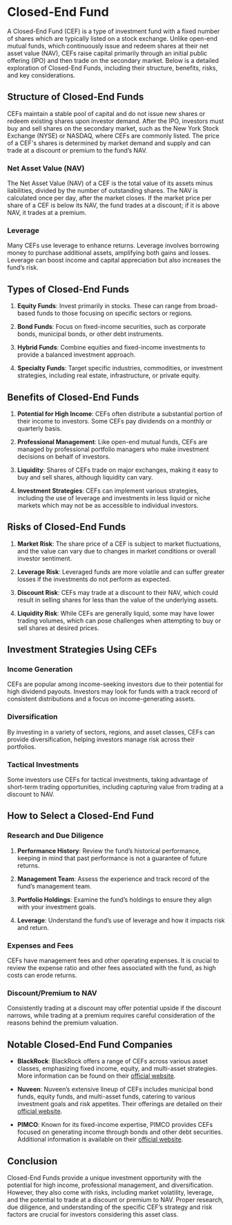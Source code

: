 # Closed-End Fund

A Closed-End Fund (CEF) is a type of investment fund with a fixed number of shares which are typically listed on a stock exchange. Unlike open-end mutual funds, which continuously issue and redeem shares at their net asset value (NAV), CEFs raise capital primarily through an initial public offering (IPO) and then trade on the secondary market. Below is a detailed exploration of Closed-End Funds, including their structure, benefits, risks, and key considerations.

## Structure of Closed-End Funds

CEFs maintain a stable pool of capital and do not issue new shares or redeem existing shares upon investor demand. After the IPO, investors must buy and sell shares on the secondary market, such as the New York Stock Exchange (NYSE) or NASDAQ, where CEFs are commonly listed. The price of a CEF's shares is determined by market demand and supply and can trade at a discount or premium to the fund’s NAV.

### Net Asset Value (NAV)

The Net Asset Value (NAV) of a CEF is the total value of its assets minus liabilities, divided by the number of outstanding shares. The NAV is calculated once per day, after the market closes. If the market price per share of a CEF is below its NAV, the fund trades at a discount; if it is above NAV, it trades at a premium.

### Leverage

Many CEFs use leverage to enhance returns. Leverage involves borrowing money to purchase additional assets, amplifying both gains and losses. Leverage can boost income and capital appreciation but also increases the fund’s risk.

## Types of Closed-End Funds

1. **Equity Funds**: Invest primarily in stocks. These can range from broad-based funds to those focusing on specific sectors or regions.
   
2. **Bond Funds**: Focus on fixed-income securities, such as corporate bonds, municipal bonds, or other debt instruments.
   
3. **Hybrid Funds**: Combine equities and fixed-income investments to provide a balanced investment approach.
   
4. **Specialty Funds**: Target specific industries, commodities, or investment strategies, including real estate, infrastructure, or private equity.

## Benefits of Closed-End Funds

1. **Potential for High Income**: CEFs often distribute a substantial portion of their income to investors. Some CEFs pay dividends on a monthly or quarterly basis.

2. **Professional Management**: Like open-end mutual funds, CEFs are managed by professional portfolio managers who make investment decisions on behalf of investors.

3. **Liquidity**: Shares of CEFs trade on major exchanges, making it easy to buy and sell shares, although liquidity can vary.

4. **Investment Strategies**: CEFs can implement various strategies, including the use of leverage and investments in less liquid or niche markets which may not be as accessible to individual investors.

## Risks of Closed-End Funds

1. **Market Risk**: The share price of a CEF is subject to market fluctuations, and the value can vary due to changes in market conditions or overall investor sentiment.

2. **Leverage Risk**: Leveraged funds are more volatile and can suffer greater losses if the investments do not perform as expected.

3. **Discount Risk**: CEFs may trade at a discount to their NAV, which could result in selling shares for less than the value of the underlying assets.

4. **Liquidity Risk**: While CEFs are generally liquid, some may have lower trading volumes, which can pose challenges when attempting to buy or sell shares at desired prices.

## Investment Strategies Using CEFs

### Income Generation

CEFs are popular among income-seeking investors due to their potential for high dividend payouts. Investors may look for funds with a track record of consistent distributions and a focus on income-generating assets.

### Diversification

By investing in a variety of sectors, regions, and asset classes, CEFs can provide diversification, helping investors manage risk across their portfolios.

### Tactical Investments

Some investors use CEFs for tactical investments, taking advantage of short-term trading opportunities, including capturing value from trading at a discount to NAV.

## How to Select a Closed-End Fund

### Research and Due Diligence

1. **Performance History**: Review the fund’s historical performance, keeping in mind that past performance is not a guarantee of future returns.
   
2. **Management Team**: Assess the experience and track record of the fund’s management team.
   
3. **Portfolio Holdings**: Examine the fund’s holdings to ensure they align with your investment goals.

4. **Leverage**: Understand the fund’s use of leverage and how it impacts risk and return.

### Expenses and Fees

CEFs have management fees and other operating expenses. It is crucial to review the expense ratio and other fees associated with the fund, as high costs can erode returns.

### Discount/Premium to NAV

Consistently trading at a discount may offer potential upside if the discount narrows, while trading at a premium requires careful consideration of the reasons behind the premium valuation.

## Notable Closed-End Fund Companies

- **BlackRock**: BlackRock offers a range of CEFs across various asset classes, emphasizing fixed income, equity, and multi-asset strategies. More information can be found on their [official website](https://www.blackrock.com/us/individual/products/212453/blackrock-muni-yield-ny-quality-fund-inc/).

- **Nuveen**: Nuveen’s extensive lineup of CEFs includes municipal bond funds, equity funds, and multi-asset funds, catering to various investment goals and risk appetites. Their offerings are detailed on their [official website](https://www.nuveen.com/).

- **PIMCO**: Known for its fixed-income expertise, PIMCO provides CEFs focused on generating income through bonds and other debt securities. Additional information is available on their [official website](https://www.pimco.com/en-us/investments/closed-end-funds/).

## Conclusion

Closed-End Funds provide a unique investment opportunity with the potential for high income, professional management, and diversification. However, they also come with risks, including market volatility, leverage, and the potential to trade at a discount or premium to NAV. Proper research, due diligence, and understanding of the specific CEF’s strategy and risk factors are crucial for investors considering this asset class.